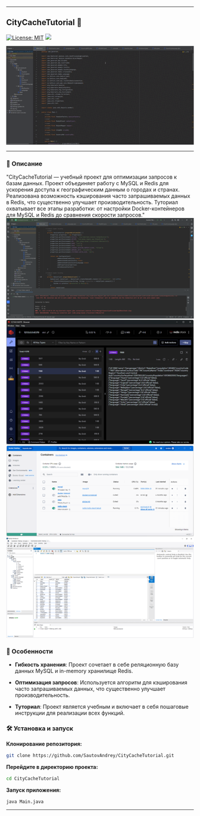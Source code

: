 
---

## CityCacheTutorial 🔄
[![License: MIT](https://img.shields.io/badge/License-MIT-yellow.svg)](https://github.com/SautovAndrey/CityCacheTutorial/blob/12772ed027fbae810723e4b16cfae29a1d15a65e/LICENSE)
![](https://komarev.com/ghpvc/?username=sautovandrey)

![CityCacheTutorial GIF](https://github.com/SautovAndrey/CityCacheTutorial/blob/cffc700bd37176b9098b2fbaee61a4c7a5791e08/Screenshot/CityCacheTutorial.gif)


---

### 📌 Описание
"CityCacheTutorial — учебный проект для оптимизации запросов к базам данных. Проект объединяет работу с MySQL и Redis для ускорения доступа к географическим данным о городах и странах. Реализована возможность кэширования часто запрашиваемых данных в Redis, что существенно улучшает производительность. Туториал охватывает все этапы разработки: от настройки Docker-контейнеров для MySQL и Redis до сравнения скорости запросов."
![CityCacheTutorial Screenshot](https://github.com/SautovAndrey/CityCacheTutorial/blob/cffc700bd37176b9098b2fbaee61a4c7a5791e08/Screenshot/CityCacheTutorialScreenshot1.png)
![CityCacheTutorial Screenshot](https://github.com/SautovAndrey/CityCacheTutorial/blob/cffc700bd37176b9098b2fbaee61a4c7a5791e08/Screenshot/CityCacheTutorialScreenshot2.png)
![CityCacheTutorial Screenshot](https://github.com/SautovAndrey/CityCacheTutorial/blob/cffc700bd37176b9098b2fbaee61a4c7a5791e08/Screenshot/CityCacheTutorialScreenshot3.png)
![CityCacheTutorial Screenshot](https://github.com/SautovAndrey/CityCacheTutorial/blob/cffc700bd37176b9098b2fbaee61a4c7a5791e08/Screenshot/CityCacheTutorialScreenshot4.png)

### 🎯 Особенности
- **Гибкость хранения**: Проект сочетает в себе реляционную базу данных MySQL и in-memory хранилище Redis.
  
- **Оптимизация запросов**: Используется алгоритм для кэширования часто запрашиваемых данных, что существенно улучшает производительность.

- **Туториал**: Проект является учебным и включает в себя пошаговые инструкции для реализации всех функций.

### 🛠 Установка и запуск
**Клонирование репозитория:**
```bash
git clone https://github.com/SautovAndrey/CityCacheTutorial.git
```
**Перейдите в директорию проекта:**
```bash
cd CityCacheTutorial
```
**Запуск приложения:**
```bash
java Main.java
```

---
